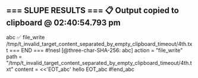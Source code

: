 === SLUPE RESULTS ===
📋 Output copied to clipboard @ 02:40:54.793 pm
---------------------
abc ✅ file_write /tmp/t_invalid_target_content_separated_by_empty_clipboard_timeout/4th.txt
=== END ===
#!nesl [@three-char-SHA-256: abc]
action = "file_write"
path = "/tmp/t_invalid_target_content_separated_by_empty_clipboard_timeout/4th.txt"
content = <<'EOT_abc'
hello
EOT_abc
#!end_abc